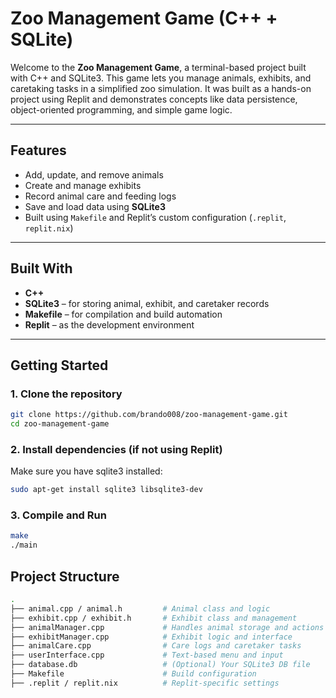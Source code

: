 # Zoo Management Game (C++ + SQLite)

Welcome to the **Zoo Management Game**, a terminal-based project built with C++ and SQLite3. This game lets you manage animals, exhibits, and caretaking tasks in a simplified zoo simulation. It was built as a hands-on project using Replit and demonstrates concepts like data persistence, object-oriented programming, and simple game logic.

---

## Features

- Add, update, and remove animals
- Create and manage exhibits
- Record animal care and feeding logs
- Save and load data using **SQLite3**
- Built using `Makefile` and Replit’s custom configuration (`.replit`, `replit.nix`)

---

## Built With

- **C++**
- **SQLite3** – for storing animal, exhibit, and caretaker records
- **Makefile** – for compilation and build automation
- **Replit** – as the development environment

---

## Getting Started

### 1. Clone the repository

```bash
git clone https://github.com/brando008/zoo-management-game.git
cd zoo-management-game
```

### 2. Install dependencies (if not using Replit)
Make sure you have sqlite3 installed:

```bash
sudo apt-get install sqlite3 libsqlite3-dev
```

### 3. Compile and Run

```bash
make
./main
```

## Project Structure

```bash
.
├── animal.cpp / animal.h         # Animal class and logic
├── exhibit.cpp / exhibit.h       # Exhibit class and management
├── animalManager.cpp             # Handles animal storage and actions
├── exhibitManager.cpp            # Exhibit logic and interface
├── animalCare.cpp                # Care logs and caretaker tasks
├── userInterface.cpp             # Text-based menu and input
├── database.db                   # (Optional) Your SQLite3 DB file
├── Makefile                      # Build configuration
├── .replit / replit.nix          # Replit-specific settings
```

